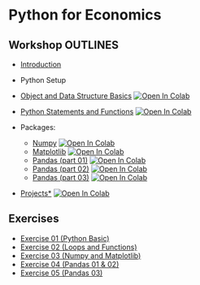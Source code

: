 # Python for Economics

## Workshop OUTLINES

- [Introduction](https://github.com/saeed-saffari/Py-for-econ-workshop-win2022/blob/main/Lecture/Py%20for%20Econ-Intro-UT%20Workshop-Sum%202021.pdf)
- Python Setup
- [Object and Data Structure Basics](https://github.com/saeed-saffari/Py-for-econ-workshop-win2022/blob/main/Lecture/1.%20Data%20Structure%20Basics.ipynb) [![Open In Colab](https://colab.research.google.com/assets/colab-badge.svg)](https://colab.research.google.com/github/saeed-saffari/Py-for-econ-workshop-win2022/blob/main/Lecture/1.%20Data%20Structure%20Basics.ipynb)

- [Python Statements and Functions](https://github.com/saeed-saffari/Py-for-econ-workshop-win2022/blob/main/Lecture/2.%20Conditional%20Control%20and%20Function.ipynb) [![Open In Colab](https://colab.research.google.com/assets/colab-badge.svg)](https://colab.research.google.com/github/saeed-saffari/Py-for-econ-workshop-win2022/blob/main/Lecture/2.%20Conditional%20Control%20and%20Function.ipynb)

- Packages:
  - [Numpy](https://github.com/saeed-saffari/Py-for-econ-workshop-win2022/blob/main/Lecture/3.%20NumPy.ipynb) [![Open In Colab](https://colab.research.google.com/assets/colab-badge.svg)](https://colab.research.google.com/github/saeed-saffari/Py-for-econ-workshop-win2022/blob/main/Lecture/3.%20NumPy.ipynb)
  - [Matplotlib](https://github.com/saeed-saffari/Py-for-econ-workshop-win2022/blob/main/Lecture/4.%20Matplotlib.ipynb) [![Open In Colab](https://colab.research.google.com/assets/colab-badge.svg)](https://colab.research.google.com/github/saeed-saffari/Py-for-econ-workshop-win2022/blob/main/Lecture/4.%20Matplotlib.ipynb)
  - [Pandas (part 01)](https://github.com/saeed-saffari/Py-for-econ-workshop-win2022/blob/main/Lecture/5.%20Pandas%2001.ipynb) [![Open In Colab](https://colab.research.google.com/assets/colab-badge.svg)](https://colab.research.google.com/github/saeed-saffari/Py-for-econ-workshop-win2022/blob/main/Lecture/5.%20Pandas%2001.ipynb)
  - [Pandas (part 02)](https://github.com/saeed-saffari/Py-for-econ-workshop-win2022/blob/main/Lecture/6.%20Pandas%2002.ipynb) [![Open In Colab](https://colab.research.google.com/assets/colab-badge.svg)](https://colab.research.google.com/github/saeed-saffari/Py-for-econ-workshop-win2022/blob/main/Lecture/6.%20Pandas%2002.ipynb)
  - [Pandas (part 03)]() [![Open In Colab](https://colab.research.google.com/assets/colab-badge.svg)](https://colab.research.google.com/github/saeed-saffari/)
  
  
- [Projects*]() [![Open In Colab](https://colab.research.google.com/assets/colab-badge.svg)](https://colab.research.google.com/github/saeed-saffari/)

## Exercises
- [Exercise 01 (Python Basic)](https://drive.google.com/drive/folders/1laC6km39KitfD4LXf_shPtPri7KE61lW?usp=sharing)
- [Exercise 02 (Loops and Functions)](https://drive.google.com/file/d/19b9Kok6rXEq6tMggbH8T31M0TRv5sERj/view?usp=sharing)
- [Exercise 03 (Numpy and Matplotlib)](https://drive.google.com/file/d/19iBqxu3tUUIcahEOihPPxc51NTQm4na7/view?usp=sharing)
- [Exercise 04 (Pandas 01 & 02)](https://drive.google.com/file/d/10NSOodEOxluIRXD4RtWfbrAMybPbsM16/view?usp=sharing)
- [Exercise 05 (Pandas 03)]()


